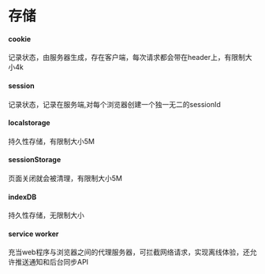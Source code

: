 # 存储

#### cookie

记录状态，由服务器生成，存在客户端，每次请求都会带在header上，有限制大小4k

#### session

记录状态，记录在服务端,对每个浏览器创建一个独一无二的sessionId

#### localstorage

持久性存储，有限制大小5M

#### sessionStorage

页面关闭就会被清理，有限制大小5M

#### indexDB

持久性存储，无限制大小

#### service worker

充当web程序与浏览器之间的代理服务器，可拦截网络请求，实现离线体验，还允许推送通知和后台同步API

